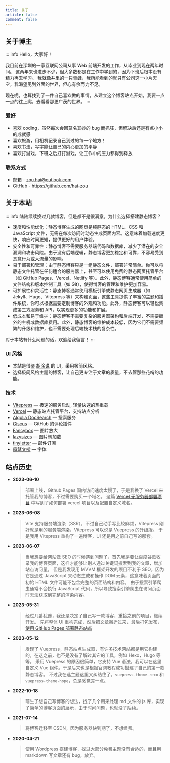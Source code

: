 ```yaml
---
title: 关于
article: false
comment: false
---
```


## 关于博主

::: info
Hello，大家好！

我目前在深圳的一家互联网公司从事 Web 前端开发的工作，从毕业到现在两年时间。
这两年来也进步不少，但大多数都是在工作中学到的，因为下班后根本没有精力再去学习。
我就像井里的一只青蛙，我所能看到的就只有公司这一小片天空，我渴望见到外面的世界，但心有余而力不足。

现在呢，也算找到了一件自己喜欢做的事情，从建立这个博客站点开始，我要一点一点的往上爬，去看看那更广茂的世界。
:::

### 爱好

- 喜欢 coding，虽然每次会因莫名其妙的 bug 而抓狂，但解决后还是有点小小的成就感
- 喜欢旅游，用相机记录自己到过的每一个地方！
- 喜欢书法，写字能让自己的内心更加的平静
- 喜欢打游戏，下班之后打打游戏，让工作中的压力都得到释放

### 联系方式

- 邮箱 - <zou.hai@outlook.com>
- GitHub - <https://github.com/hai-zou>

## 关于本站

::: info
陆陆续续换过几款博客，但是都不是很满意。为什么选择搭建静态博客？

- 速度和性能优化：静态博客生成的网页是纯静态的 HTML、CSS 和 JavaScript 文件，无需在每次访问时动态生成页面内容。这意味着加载速度更快，响应时间更短，提供更好的用户体验。
- 安全性和可靠性：静态博客不需要服务器端代码和数据库，减少了潜在的安全漏洞和攻击风险。由于没有后端逻辑，静态博客更加稳定和可靠，不容易受到恶意行为或大流量的影响。
- 易于部署和管理：由于静态博客只是一组静态文件，部署非常简单。你可以将静态文件托管在任何适合的服务器上，甚至可以使用免费的静态网页托管平台（如 GitHub Pages、Vercel、Netlify 等）。此外，静态博客通常使用简单的文件结构和版本控制工具（如 Git），使得博客的管理和维护更加容易。
- 可扩展性和灵活性：静态博客通常使用模板引擎或静态网页生成器（如 Jekyll、Hugo、Vitepress 等）来构建页面，这些工具提供了丰富的主题和插件系统，你可以根据需要定制博客的外观和功能。此外，静态博客可以轻松集成第三方服务和 API，以实现更多的功能和扩展。
- 低成本和易于维护：静态博客不需要复杂的服务器架构和后端开发，不需要额外的主机或数据库费用。此外，静态博客的维护成本较低，因为它们不需要频繁的升级和维护，也不需要处理后端技术栈的复杂性。

对于本站有什么问题的话，欢迎给我留言！
:::

### UI 风格

- 本站是借鉴 [胡涂说](https://hutusi.com/) 的 UI，采用极简风格。
- 选择极简风格主题的博客，让自己更专注于文章的质量，不去管那些花哨的功能。

### 技术

- [Vitepress](https://vitepress.dev/) — 极速的服务启动, 轻量快速的热重载
- [Vercel](https://vercel.com/) — 静态站点托管平台，支持站点分析
- [Algolia DocSearch](/article/vue/algolia.html) — 搜索服务
- [Giscus](/article/github/giscus.html) — GitHub 的评论插件
- [Fancybox](/article/other/image-zoom.html) — 图片放大
- [lazysizes](/article/other/image-lazy.html) — 图片懒加载
- [tinyletter](https://app.tinyletter.com/) — 邮件订阅
- [霞鹜文楷](https://github.com/lxgw/LxgwWenKai) — 字体

## 站点历史

- **2023-06-10**

  > 部署上线，Github Pages 国内访问速度太慢了，于是我换了 Vercel 来托管我的博客，不过需要购买一个域名。
  > 这篇 [Vercel 无服务器部署项目](/article/node/vercel.html) 中写到了如何部署 vercel 项目以及配置自定义域名。

- **2023-06-08**

  > Vite 支持服务端渲染（SSR），不过自己动手写比较麻烦，Vitepress 刚好就是用的服务端渲染，Vitepress 可以说是 Vuepress 的升级版。
  > 于是我用 Vitepress 重构了一遍博客，UI 还是用之前自己写的那套。

- **2023-06-07**

  > 当我想要给网站做 SEO 的时候遇到问题了，首先我是要让百度谷歌收录我的博客页面，这样才能够让别人通过关键词搜索到我的文章，增加站点访问量，
  > 但是我发现用 MVVM 框架开发的项目不利于 SEO，因为它是通过 JavaScript 来动态生成和操作 DOM 元素，这意味着页面的初始 HTML 文件可能不包含完整的页面结构和内容。
  > 由于搜索引擎爬虫通常不会执行 JavaScript 代码，所以导致搜索引擎爬虫在访问页面时无法获取到完整的渲染内容。

- **2023-05-31**

  > 经过几番犹豫，我还是决定了自己写一款博客，重拾之前的项目，继续开发。
  > 先将整体 UI 重构完成，然后把文章搬迁过来，最后打包发布，[使用 GitHub Pages 部署静态站点](/article/github/github-pages.html)

- **2023-05-12**

  > 发现了 Vuepress，静态站点生成器，有许多技术网站都是用它构建的，在这之前，也不是没有了解过其它的工具，例如 Hexo，Hugo 等等。
  > 采用 Vuepress 的原因很简单，它支持 Vue 语法，我可以在这里自定义 Vue 组件。于是后来也是根据官网教程成功搭建了自己的第一款静态博客。
  > 不过我在选主题这里又纠结住了，`vuepress-theme-reco` 和 `vuepress-theme-hope`，总是感觉差一点。

- **2022-10-18**

  > 萌生了想自己写博客的想法，找了几个用来处理 md 文件的 js 库，实现了简单的博客页面的展示，由于时间问题，也就没了后续。

- **2021-07-14**

  > 将博客迁移至 CSDN，因为服务器快到期了，不想续费。

- **2020-04-21**
  > 使用 Wordpress 搭建博客，找过大部分免费主题没有合适的，而且用 markdown 写文章还有 bug，放弃。
